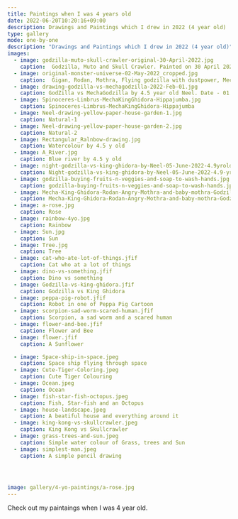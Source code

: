 ```yaml
---
title: Paintings when I was 4 years old
date: 2022-06-20T10:20:16+09:00
description: Drawings and Paintings which I drew in 2022 (4 year old)
type: gallery
mode: one-by-one
description: "Drawings and Paintings which I drew in 2022 (4 year old)"
images:
  - image: godzilla-muto-skull-crawler-original-30-April-2022.jpg
    caption:  Godzilla, Muto and Skull Crawler. Painted on 30 April 2022(4.5 year old).
  - image: original-monster-universe-02-May-2022_cropped.jpg
    caption:  Gigan, Rodan, Mothra, Flying godzilla with dustpower, Mechagodzilla, Muto, Burning Godzilla, Monster Ladybug, a human running away from a monster, a human trying to kill the baby godzilla, Godzilla, Skull crawler, Scilla, a monster which I don't know and Skullcrawler and Mechaskullcrawler. Painted on 02 May 2022(4.5 year old)
  - image: drawing-godzilla-vs-mechagodzilla-2022-Feb-01.jpg
    caption: GodZilla vs MechaGodzilla by 4.5 year old Neel. Date - 01 Feb 2022    
  - image: Spinoceres-Limbrus-MechaKingGhidora-Hippajumba.jpg
    caption: Spinoceres-Limbrus-MechaKingGhidora-Hippajumba
  - image: Neel-drawing-yellow-paper-house-garden-1.jpg
    caption: Natural-1
  - image: Neel-drawing-yellow-paper-house-garden-2.jpg
    caption: Natural-2
  - image: Rectangular_Ralnbow-drawing.jpg
    caption: Watercolour by 4.5 y old
  - image: A_River.jpg
    caption: Blue river by 4.5 y old
  - image: night-godzilla-vs-king-ghidora-by-Neel-05-June-2022-4.9yrold.jpg
    caption: Night-godzilla-vs-king-ghidora-by-Neel-05-June-2022-4.9-yr-old
  - image: godzilla-buying-fruits-n-veggies-and-soap-to-wash-hands.jpg
    caption: godzilla-buying-fruits-n-veggies-and-soap-to-wash-hands.jpg
  - image: Mecha-King-Ghidora-Rodan-Angry-Mothra-and-baby-mothra-Godzilla-and-skullcrawler-10-06-2022.jpg
    caption: Mecha-King-Ghidora-Rodan-Angry-Mothra-and-baby-mothra-Godzilla-and-skullcrawler-10-06-2022
  - image: a-rose.jpg
    caption: Rose
  - image: rainbow-4yo.jpg
    caption: Rainbow
  - image: Sun.jpg
    caption: Sun
  - image: Tree.jpg
    caption: Tree
  - image: cat-who-ate-lot-of-things.jfif
    caption: Cat who at a lot of things
  - image: dino-vs-something.jfif
    caption: Dino vs something
  - image: Godzilla-vs-king-ghidora.jfif
    caption: Godzilla vs King Ghidora
  - image: peppa-pig-robot.jfif
    caption: Robot in one of Peppa Pig Cartoon
  - image: scorpion-sad-worm-scared-human.jfif
    caption: Scorpion, a sad worm and a scared human
  - image: flower-and-bee.jfif
    caption: Flower and Bee
  - image: flower.jfif
    caption: A Sunflower

  - image: Space-ship-in-space.jpeg
    caption: Space ship flying through space
  - image: Cute-Tiger-Coloring.jpeg
    caption: Cute Tiger Colouring
  - image: Ocean.jpeg
    caption: Ocean
  - image: fish-star-fish-octopus.jpeg
    caption: Fish, Star-fish and an Octopus
  - image: house-landscape.jpeg
    caption: A beatiful house and everything around it
  - image: king-kong-vs-skullcrawler.jpeg
    caption: King Kong vs Skullcrawler
  - image: grass-trees-and-sun.jpeg
    caption: Simple water colour of Grass, trees and Sun
  - image: simplest-man.jpeg
    caption: A simple pencil drawing



    
image: gallery/4-yo-paintings/a-rose.jpg
---
```


Check out my paintaings when I was 4 year old.